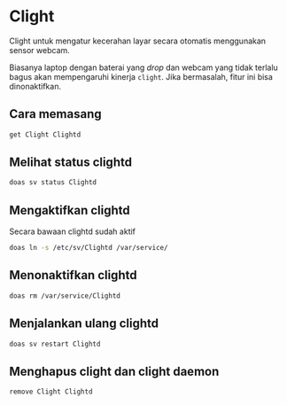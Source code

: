 # Clight

Clight untuk mengatur kecerahan layar secara otomatis menggunakan sensor webcam.

Biasanya laptop dengan baterai yang _drop_ dan webcam yang tidak terlalu bagus akan mempengaruhi kinerja `clight`. Jika bermasalah, fitur ini bisa dinonaktifkan.

## Cara memasang

```sh
get Clight Clightd
```

## Melihat status clightd

```sh
doas sv status Clightd
```

## Mengaktifkan clightd

Secara bawaan clightd sudah aktif

```sh
doas ln -s /etc/sv/Clightd /var/service/
```

## Menonaktifkan clightd

```sh
doas rm /var/service/Clightd
```

## Menjalankan ulang clightd

```sh
doas sv restart Clightd
```

## Menghapus clight dan clight daemon

```sh
remove Clight Clightd
```
